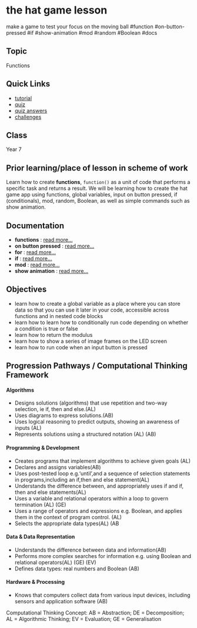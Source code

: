 # the hat game lesson

make a game to test your focus on the moving ball  #function #on-button-pressed #if #show-animation #mod #random #Boolean #docs

## Topic

Functions

## Quick Links

* [tutorial](/microbit/lessons/the-hat-game/tutorial)
* [quiz](/microbit/lessons/the-hat-game/quiz)
* [quiz answers](/microbit/lessons/the-hat-game/quiz-answers)
* [challenges](/microbit/lessons/the-hat-game/challenges)

## Class

Year 7

## Prior learning/place of lesson in scheme of work

Learn how to create **functions**, `function()` as a unit of code that performs a specific task and returns a result. We will be learning how to create the hat game app using functions, global variables, input on button pressed, if (conditionals), mod, random, Boolean, as well as simple commands such as show animation.

## Documentation

* **functions** : [read more...](/microbit/js/function)
* **on button pressed** : [read more...](/microbit/reference/input/on-button-pressed)
* **for** : [read more...](/microbit/reference/loops/for)
* **if** : [read more...](/microbit/reference/logic/if)
* **mod** : [read more...](/microbit/js/math)
* **show animation** : [read more...](/microbit/reference/basic/show-animation)

## Objectives

* learn how to create a global variable as a place where you can store data so that you can use it later in your code, accessible across functions and in nested code blocks
* learn how to learn how to conditionally run code depending on whether a condition is true or false
* learn how to return the modulus
* learn how to show a series of image frames on the LED screen
* learn how to run code when an input button is pressed

## Progression Pathways / Computational Thinking Framework

#### Algorithms

* Designs solutions (algorithms) that use repetition and two-way  selection, ie if, then and else.(AL)
* Uses diagrams to express solutions.(AB)
*  Uses logical reasoning to predict  outputs, showing an awareness of inputs (AL)
* Represents solutions using a structured notation (AL) (AB)

#### Programming & Development

* Creates programs that implement algorithms to achieve given goals (AL)
*  Declares and assigns variables(AB)
* Uses post-tested loop e.g.‘until’,and a sequence of selection statements in programs,including an if,then and else statement(AL)
* Understands the difference between, and appropriately uses if and if, then and else statements(AL)
* Uses a variable and relational operators within a loop to govern termination (AL) (GE)
* Uses a range of operators and expressions e.g. Boolean, and applies them in the context of program control. (AL)
* Selects the appropriate data types(AL) (AB

#### Data & Data Representation

* Understands the difference between data and information(AB)
* Performs more complex searches for information e.g. using Boolean and relational operators(AL) (GE) (EV)
* Defines data types: real numbers and Boolean (AB)

#### Hardware & Processing

* Knows that computers collect data from various input devices, including sensors and application software (AB)

Computational Thinking Concept: AB = Abstraction; DE = Decomposition; AL = Algorithmic Thinking; EV = Evaluation; GE = Generalisation

